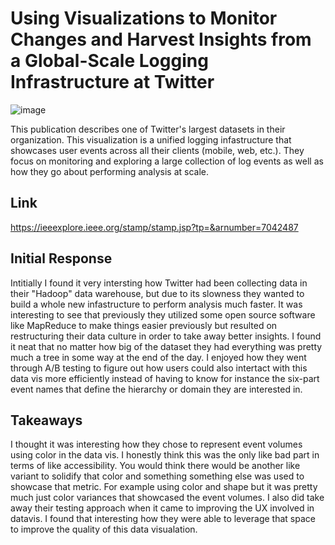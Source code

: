 # Using Visualizations to Monitor Changes and Harvest Insights from a Global-Scale Logging Infrastructure at Twitter

![image](https://github.com/mike3osei/reflections-1/blob/master/img/week9.png) 

This publication describes one of Twitter's largest datasets in their organization. This visualization is a unified logging infastructure that showcases user events across all their clients (mobile, web, etc.). They focus on monitoring and exploring a large collection of log events as well as how they go about performing analysis at scale. 

## Link
https://ieeexplore.ieee.org/stamp/stamp.jsp?tp=&arnumber=7042487


## Initial Response

Intitially I found it very intersting how Twitter had been collecting data in their "Hadoop" data warehouse, but due to its slowness they wanted to build a whole new infastructure to perform analysis much faster. It was interesting to see that previously they utilized some open source software like MapReduce to make things easier previously but resulted on restructuring their data culture in order to take away better insights. I found it neat that no matter how big of the dataset they had everything was pretty much a tree in some way at the end of the day. I enjoyed how they went through A/B testing to figure out how users could also intertact with this data vis more efficiently instead of having to know for instance the six-part event names that define the hierarchy or domain they are interested in.

## Takeaways

I thought it was interesting how they chose to represent event volumes using color in the data vis. I honestly think this was the only like bad part in terms of like accessibility. You would think there would be another like variant to solidify that color and something something else was used to showcase that metric. For example using color and shape but it was pretty much just color variances that showcased the event volumes. I also did take away their testing approach when it came to improving the UX involved in datavis. I found that interesting how they were able to leverage that space to improve the quality of this data visualation.
